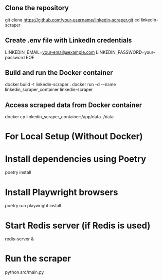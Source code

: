 ## Clone the repository
git clone https://github.com/your-username/linkedin-scraper.git
cd linkedin-scraper

## Create .env file with LinkedIn credentials
LINKEDIN_EMAIL=your-email@example.com
LINKEDIN_PASSWORD=your-password
EOF

## Build and run the Docker container
docker build -t linkedin-scraper .
docker run -d --name linkedin_scraper_container linkedin-scraper

## Access scraped data from Docker container
docker cp linkedin_scraper_container:/app/data ./data

# For Local Setup (Without Docker)

# Install dependencies using Poetry
poetry install

# Install Playwright browsers
poetry run playwright install

# Start Redis server (if Redis is used)
redis-server &

# Run the scraper
python src/main.py
